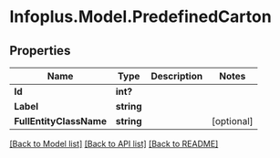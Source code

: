 # Infoplus.Model.PredefinedCarton
## Properties

Name | Type | Description | Notes
------------ | ------------- | ------------- | -------------
**Id** | **int?** |  | 
**Label** | **string** |  | 
**FullEntityClassName** | **string** |  | [optional] 

[[Back to Model list]](../README.md#documentation-for-models) [[Back to API list]](../README.md#documentation-for-api-endpoints) [[Back to README]](../README.md)

